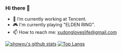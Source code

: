 ### Hi there 👋

<!--
**showxu/showxu** is a ✨ _special_ ✨ repository because its `README.md` (this file) appears on your GitHub profile.

Here are some ideas to get you started:
-->

- 🔭 I’m currently working at Tencent.
- 🎮 I'm currently playing "ELDEN RING".
- 📫 How to reach me: xudongloveslife@gmail.com

[![showxu's github stats](https://github-readme-stats.vercel.app/api?username=showxu&count_private=true&show_icons=true&theme=buefy)](https://github.com/showxu) 
[![Top Langs](https://github-readme-stats.vercel.app/api/top-langs/?username=showxu&layout=compact&langs_count=5&theme=buefy)](https://github.com/showxu)
